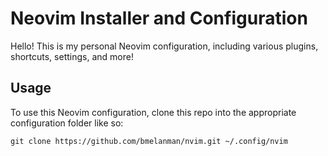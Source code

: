 
# Neovim Installer and Configuration 

Hello! This is my personal Neovim configuration, including various plugins, shortcuts, settings, and more! 

## Usage
To use this Neovim configuration, clone this repo into the appropriate configuration folder like so:
```
git clone https://github.com/bmelanman/nvim.git ~/.config/nvim
```
